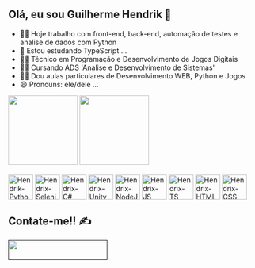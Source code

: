 ## Olá, eu sou Guilherme Hendrik 👋

- 👨‍💻 Hoje trabalho com front-end, back-end, automação de testes e analise de dados com Python
- 📘 Estou estudando TypeScript ...
- 👨‍🎓 Técnico em Programação e Desenvolvimento de Jogos Digitais
- 👨‍🎓 Cursando ADS 'Analise e Desenvolvimento de Sistemas'
- 👨‍🏫 Dou aulas particulares de Desenvolvimento WEB, Python e Jogos
- 😄 Pronouns: ele/dele ...

<div>
  <img height="140em" src="https://github-readme-stats.vercel.app/api?username=SrHendrix&show_icons=true&theme=dracula">
  <img height="140em" src="https://github-readme-stats.vercel.app/api/top-langs/?username=SrHendrix&layout=compact&langs_count=16&theme=dracula">
</div>

<div style="display:inline-block"><br>
  <img align="center" alt="Hendrik-Python" height="50" width="50" src="https://img.icons8.com/?size=100&id=13441&format=png&color=000000">
  <img align="center" alt="Hendrix-Selenium" height="50" width="50" src="https://img.icons8.com/?size=100&id=38553&format=png&color=000000">
  <img align="center" alt="Hendrix-C#" height="50" width="50" src="https://img.icons8.com/?size=100&id=Fycm8TUhWmFU&format=png&color=000000">
  <img align="center" alt="Hendrix-Unity" height="50" width="50" src="https://img.icons8.com/?size=100&id=55O6KKA9CyIA&format=png&color=000000">
  <img align="center" alt="Hendrix-NodeJS" height="50" width="50" src="https://img.icons8.com/?size=100&id=hsPbhkOH4FMe&format=png&color=000000">
  <img align="center" alt="Hendrix-JS" height="50" width="50" src="https://img.icons8.com/?size=100&id=108784&format=png&color=000000">
  <img align="center" alt="Hendrix-TS" height="50" width="50" src="https://img.icons8.com/?size=100&id=uJM6fQYqDaZK&format=png&color=000000">
  <img align="center" alt="Hendrix-HTML" height="50" width="50" src="https://img.icons8.com/?size=100&id=20909&format=png&color=000000">
  <img align="center" alt="Hendrix-CSS" height="50" width="50" src="https://img.icons8.com/?size=100&id=21278&format=png&color=000000">
</div>

##

## Contate-me!! ✍

<div>
  <a href="" target="_blank"><img width="200px" height="40px" src="https://img.shields.io/badge/LinkedIn-0077B5?style=for-the-badge&logo=linkedin&logoColor=white" target="_blank"</a>
</div>
